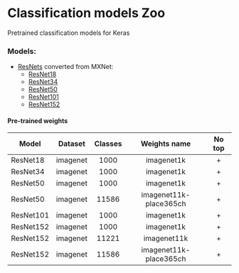 # Classification models Zoo
Pretrained classification models for Keras

### Models: 
- [ResNets](https://arxiv.org/abs/1512.03385) converted from MXNet:
  - [ResNet18]()
  - [ResNet34]()
  - [ResNet50]()
  - [ResNet101]()
  - [ResNet152]()

#### Pre-trained weights
| Model     | Dataset  | Classes |      Weights name        | No top | 
|-----------|:----------:|:-------:|:----------------------------:|:------:| 
| ResNet18  | imagenet | 1000  |    imagenet1k              | +  | 
| ResNet34  | imagenet | 1000  |    imagenet1k              | +  | 
| ResNet50  | imagenet | 1000  |    imagenet1k              | +  | 
| ResNet50  | imagenet | 11586 |    imagenet11k-place365ch | +  | 
| ResNet101 | imagenet | 1000  |    imagenet1k              | +  | 
| ResNet152 | imagenet | 1000  |    imagenet1k              | +  | 
| ResNet152 | imagenet | 11221 |    imagenet11k             | +  | 
| ResNet152 | imagenet | 11586 |    imagenet11k-place365ch | +  | 
